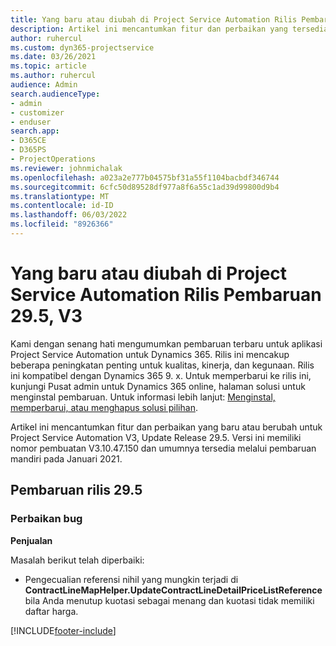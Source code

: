 ```yaml
---
title: Yang baru atau diubah di Project Service Automation Rilis Pembaruan 29.5, Hotfix, V3
description: Artikel ini mencantumkan fitur dan perbaikan yang tersedia di Project Service Automation Update Release 29.5 Hotfix, V3.
author: ruhercul
ms.custom: dyn365-projectservice
ms.date: 03/26/2021
ms.topic: article
ms.author: ruhercul
audience: Admin
search.audienceType:
- admin
- customizer
- enduser
search.app:
- D365CE
- D365PS
- ProjectOperations
ms.reviewer: johnmichalak
ms.openlocfilehash: a023a2e777b04575bf31a55f1104bacbdf346744
ms.sourcegitcommit: 6cfc50d89528df977a8f6a55c1ad39d99800d9b4
ms.translationtype: MT
ms.contentlocale: id-ID
ms.lasthandoff: 06/03/2022
ms.locfileid: "8926366"
---
```

# <a name="whats-new-or-changed-in-project-service-automation-update-release-295-v3"></a>Yang baru atau diubah di Project Service Automation Rilis Pembaruan 29.5, V3

Kami dengan senang hati mengumumkan pembaruan terbaru untuk aplikasi Project Service Automation untuk Dynamics 365. Rilis ini mencakup beberapa peningkatan penting untuk kualitas, kinerja, dan kegunaan. Rilis ini kompatibel dengan Dynamics 365 9. x. Untuk memperbarui ke rilis ini, kunjungi Pusat admin untuk Dynamics 365 online, halaman solusi untuk menginstal pembaruan. Untuk informasi lebih lanjut: [Menginstal, memperbarui, atau menghapus solusi pilihan](/power-platform/admin/install-remove-preferred-solution).

Artikel ini mencantumkan fitur dan perbaikan yang baru atau berubah untuk Project Service Automation V3, Update Release 29.5. Versi ini memiliki nomor pembuatan V3.10.47.150 dan umumnya tersedia melalui pembaruan mandiri pada Januari 2021.

## <a name="update-release-295"></a>Pembaruan rilis 29.5

### <a name="bug-fixes"></a>Perbaikan bug


**Penjualan**

Masalah berikut telah diperbaiki:

- Pengecualian referensi nihil yang mungkin terjadi di **ContractLineMapHelper.UpdateContractLineDetailPriceListReference** bila Anda menutup kuotasi sebagai menang dan kuotasi tidak memiliki daftar harga.


[!INCLUDE[footer-include](../includes/footer-banner.md)]
